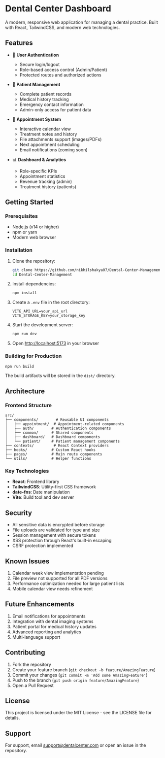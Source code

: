 # Dental Center Dashboard

A modern, responsive web application for managing a dental practice. Built with React, TailwindCSS, and modern web technologies.

## Features

- 🔐 **User Authentication**
  - Secure login/logout
  - Role-based access control (Admin/Patient)
  - Protected routes and authorized actions

- 👥 **Patient Management**
  - Complete patient records
  - Medical history tracking
  - Emergency contact information
  - Admin-only access for patient data

- 📅 **Appointment System**
  - Interactive calendar view
  - Treatment notes and history
  - File attachments support (images/PDFs)
  - Next appointment scheduling
  - Email notifications (coming soon)

- 📊 **Dashboard & Analytics**
  - Role-specific KPIs
  - Appointment statistics
  - Revenue tracking (admin)
  - Treatment history (patients)

## Getting Started

### Prerequisites

- Node.js (v14 or higher)
- npm or yarn
- Modern web browser

### Installation

1. Clone the repository:
   ```bash
   git clone https://github.com/nikhilshakya07/Dental-Center-Management.git
   cd Dental-Center-Management
   ```

2. Install dependencies:
   ```bash
   npm install
   ```

3. Create a `.env` file in the root directory:
   ```env
   VITE_API_URL=your_api_url
   VITE_STORAGE_KEY=your_storage_key
   ```

4. Start the development server:
   ```bash
   npm run dev
   ```

5. Open [http://localhost:5173](http://localhost:5173) in your browser

### Building for Production

```bash
npm run build
```

The build artifacts will be stored in the `dist/` directory.

## Architecture

### Frontend Structure

```
src/
├── components/        # Reusable UI components
│   ├── appointment/  # Appointment-related components
│   ├── auth/        # Authentication components
│   ├── common/      # Shared components
│   ├── dashboard/   # Dashboard components
│   └── patient/     # Patient management components
├── contexts/         # React Context providers
├── hooks/           # Custom React hooks
├── pages/           # Main route components
└── utils/           # Helper functions
```

### Key Technologies

- **React**: Frontend library
- **TailwindCSS**: Utility-first CSS framework
- **date-fns**: Date manipulation
- **Vite**: Build tool and dev server

## Security

- All sensitive data is encrypted before storage
- File uploads are validated for type and size
- Session management with secure tokens
- XSS protection through React's built-in escaping
- CSRF protection implemented

## Known Issues

1. Calendar week view implementation pending
2. File preview not supported for all PDF versions
3. Performance optimization needed for large patient lists
4. Mobile calendar view needs refinement

## Future Enhancements

1. Email notifications for appointments
2. Integration with dental imaging systems
3. Patient portal for medical history updates
4. Advanced reporting and analytics
5. Multi-language support

## Contributing

1. Fork the repository
2. Create your feature branch (`git checkout -b feature/AmazingFeature`)
3. Commit your changes (`git commit -m 'Add some AmazingFeature'`)
4. Push to the branch (`git push origin feature/AmazingFeature`)
5. Open a Pull Request

## License

This project is licensed under the MIT License - see the LICENSE file for details.

## Support

For support, email support@dentalcenter.com or open an issue in the repository.
